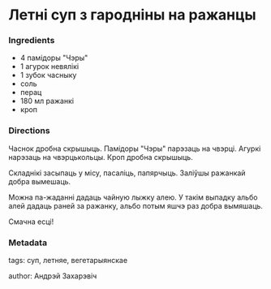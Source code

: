 # Летні суп з гародніны на ражанцы


### Ingredients

 * 4 памідоры "Чэры"
 * 1 агурок невялікі
 * 1 зубок часныку
 * соль
 * перац
 * 180 мл ражанкі
 * кроп

### Directions

Часнок дробна скрышыць. Памідоры "Чэры" парэзаць на чвэрці. Агуркі нарэзаць на чвэрцькольцы. Кроп дробна скрышыць.

Складнікі засыпаць у місу, пасаліць, папярчыць. Заліўшы ражанкай добра вымешаць.

Можна па-жаданні дадаць чайную лыжку алею. У такім выпадку альбо алей дадаць раней за ражанку, альбо потым яшчэ раз добра вымяшаць.

Смачна есці!

### Metadata

tags: суп, летняе, вегетарыянскае

author: Андрэй Захарэвіч
